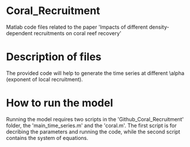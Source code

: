 # Coral_Recruitment

Matlab code files related to the paper 'Impacts of different density-dependent recruitments on coral reef recovery'

# Description of files

The provided code will help to generate the time series at different \alpha (exponent of local recruitment).

# How to run the model

Running the model requires two scripts in the 'Github_Coral_Recruitment' folder, the 'main_time_series.m' and the 'coral.m'. The first script is for decribing the parameters and running the code, while the second script contains the system of equations.

